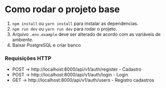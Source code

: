 # Como rodar o projeto base

1. `npm install` ou `yarn install` para instalar as dependencias. 
2. `npm run dev` ou `yarn run dev` para rodar o projeto.
3. Arquivo `.env.example` deve ser alterado de acordo com as variáveis de ambiente.
4. Baixar PostgreSQL e criar banco

### Requisições HTTP
- POST -> http://localhost:8000/api/v1/auth/register - Cadastro
- POST -> http://localhost:8000/api/v1/auth/login - Login 
- GET -> http://localhost:8000/api/v1/auth/users - Registro cadastros